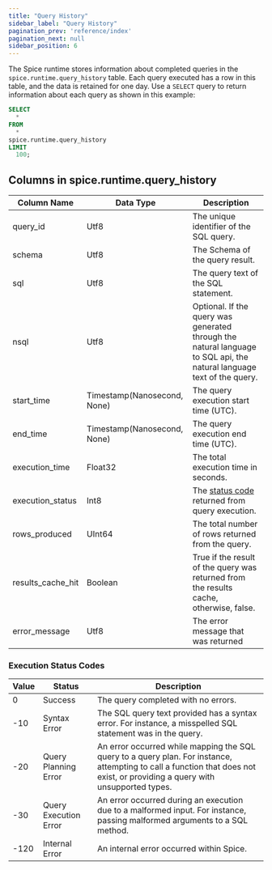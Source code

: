 ```yaml
---
title: "Query History"
sidebar_label: "Query History"
pagination_prev: 'reference/index'
pagination_next: null
sidebar_position: 6
---
```


The Spice runtime stores information about completed queries in the `spice.runtime.query_history` table. Each query executed has a row in this table, and the data is retained for one day. Use a `SELECT` query to return information about each query as shown in this example:

```sql
SELECT
  *
FROM
  *
spice.runtime.query_history
LIMIT
  100;
```

## Columns in spice.runtime.query_history

| Column Name       | Data Type                   | Description |
|-------------------|-----------------------------|-------------|
| query_id          | Utf8                        | The unique identifier of the SQL query. |
| schema            | Utf8                        | The Schema of the query result.       |
| sql               | Utf8                        | The query text of the SQL statement.     |
| nsql              | Utf8                        | Optional. If the query was generated through the natural language to SQL api, the natural language text of the query. |
| start_time        | Timestamp(Nanosecond, None) | The query execution start time (UTC).    |
| end_time          | Timestamp(Nanosecond, None) | The query execution end time (UTC).          |
| execution_time    | Float32                     | The total execution time in seconds.          |
| execution_status  | Int8                        | The [status code](query_history.md#execution-status-codes) returned from query execution.     |
| rows_produced     | UInt64                      | The total number of rows returned from the query.           |
| results_cache_hit | Boolean                     | True if the result of the query was returned from the results cache, otherwise, false.          |
| error_message     | Utf8                        | The error message that was returned        |

### Execution Status Codes

| Value | Status           | Description |
|-------|-----------------------|-------------|
| 0     | Success               | The query completed with no errors. |
| -10   | Syntax Error          | The SQL query text provided has a syntax error.  For instance, a misspelled SQL statement was in the query. |
| -20   | Query Planning Error  | An error occurred while mapping the SQL query to a query plan. For instance, attempting to call a function that does not exist, or providing a query with unsupported types. |
| -30   | Query Execution Error | An error occurred during an execution due to a malformed input. For instance, passing malformed arguments to a SQL method. |
| -120  | Internal Error        | An internal error occurred within Spice. |
